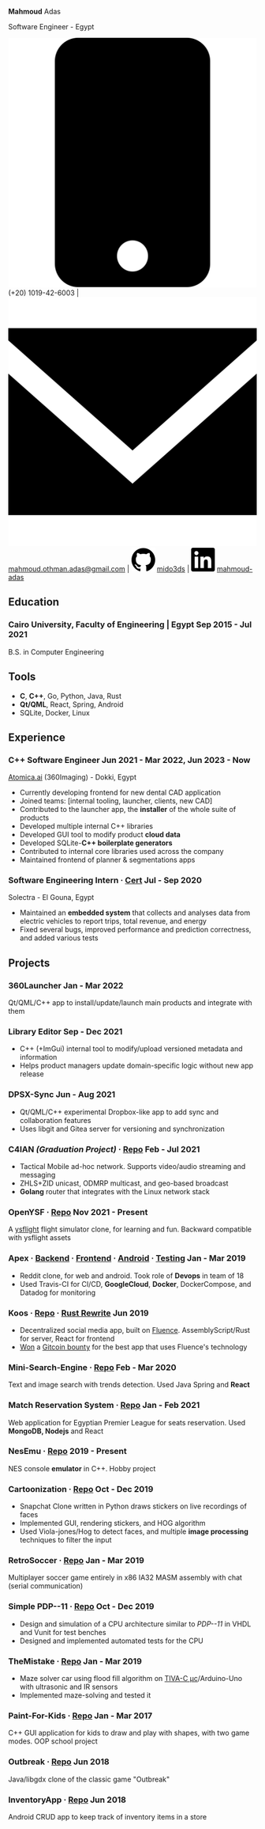 <link rel="stylesheet" type="text/css" href="cv.css">

<span class='name'>**Mahmoud** Adas</span>

<span class='subheader'>Software Engineer - Egypt</span>

<span class="info">

![mobile](icons/mobile.svg) (+20) 1019-42-6003
|
![email](icons/email.svg) [mahmoud.othman.adas@gmail.com](mailto:mahmoud.othman.adas@gmail.com)
|
![github](icons/github.svg) [mido3ds](https://github.com/mido3ds)
|
![linkedin](icons/linkedin.svg) [mahmoud-adas](https://www.linkedin.com/in/mahmoud-adas)

</span>

## Education

### Cairo University, Faculty of Engineering | <location> Egypt </location> <time> Sep 2015 - Jul 2021 </time>

B.S. in Computer Engineering

## Tools

- **C**, **C++**, Go, Python, Java, Rust
- **Qt/QML**, React, Spring, Android
- SQLite, Docker, Linux

## Experience

### C++ Software Engineer <time> Jun 2021 - Mar 2022, Jun 2023 - Now </time>

<location> [Atomica.ai](https://atomica.ai) (360Imaging) - Dokki, Egypt </location>

- Currently developing frontend for new dental CAD application
- Joined teams: [internal tooling, launcher, clients, new CAD]
- Contributed to the launcher app, the **installer** of the whole suite of products
- Developed multiple internal C++ libraries
- Developed GUI tool to modify product **cloud data**
- Developed SQLite-**C++ boilerplate generators**
- Contributed to internal core libraries used across the company
- Maintained frontend of planner & segmentations apps

### Software Engineering Intern <links> · [Cert](https://github.com/mido3ds/mido3ds.github.io/raw/master/certs/solectra.pdf) </links> <time> Jul - Sep 2020 </time>

<location> Solectra - El Gouna, Egypt </location>

- Maintained an **embedded system** that collects and analyses data from electric vehicles to report trips, total revenue, and energy
- Fixed several bugs, improved performance and prediction correctness, and added various tests

## Projects

### 360Launcher <time> Jan - Mar 2022 </time>

Qt/QML/C++ app to install/update/launch main products and integrate with them

### Library Editor <time> Sep - Dec 2021 </time>

- C++ (+ImGui) internal tool to modify/upload versioned metadata and information
- Helps product managers update domain-specific logic without new app release

### DPSX-Sync <time> Jun - Aug 2021 </time>

- Qt/QML/C++ experimental Dropbox-like app to add sync and collaboration features
- Uses libgit and Gitea server for versioning and synchronization

### C4IAN *(Graduation Project)* <links> · [Repo](https://www.github.com/mido3ds/C4IAN) </links> <time> Feb - Jul 2021 </time>

- Tactical Mobile ad-hoc network. Supports video/audio streaming and messaging
- ZHLS+ZID unicast, ODMRP multicast, and geo-based broadcast
- **Golang** router that integrates with the Linux network stack

### OpenYSF <links> · [Repo](https://www.github.com/mido3ds/OpenYSF) </links> <time> Nov 2021 - Present </time>

A [ysflight](https://ysflight.org/) flight simulator clone, for learning and fun. Backward compatible with ysflight assets

### Apex <links> · [Backend](https://www.github.com/DarkGeekMS/ApeX-Server) · [Frontend](http://www.github.com/DarkGeekMS/ApeX-Web) · [Android](http://www.github.com/DarkGeekMS/ApeX-Mobile) · [Testing](https://www.github.com/DarkGeekMS/apeXTesting) </links> <time> Jan - Mar 2019 </time>

- Reddit clone, for web and android. Took role of **Devops** in team of 18
- Used Travis-CI for CI/CD, **GoogleCloud**, **Docker**, DockerCompose, and Datadog for monitoring

### Koos <links> · [Repo](https://gitlab.com/koos-project/koos) · [Rust Rewrite](https://gitlab.com/koos-project/koos/tree/rust-migration/server) </links> <time> Jun 2019 </time>

- Decentralized social media app, built on [Fluence](http://fluence.dev/). AssemblyScript/Rust for server, React for frontend
- [Won](https://www.linkedin.com/feed/update/urn:li:activity:6575339127934341120/) a [Gitcoin bounty](https://gitcoin.co/issue/fluencelabs/Bounties/1/3290) for the best app that uses Fluence's technology

### Mini-Search-Engine <links> · [Repo](https://github.com/mido3ds/mini-search-engine/) </links> <time> Feb - Mar 2020 </time>

Text and image search with trends detection. Used Java Spring and **React**

### Match Reservation System <links> · [Repo](https://github.com/mido3ds/match-reservation-system) </links> <time> Jan - Feb 2021 </time>

Web application for Egyptian Premier League for seats reservation. Used **MongoDB, Nodejs** and React

### NesEmu <links> · [Repo](https://github.com/mido3ds/nesemu) </links> <time> 2019 - Present </time>

NES console **emulator** in C++. Hobby project

### Cartoonization <links> · [Repo](http://github.com/Abdulrahman-Khalid/Cartoonization/) </links> <time> Oct - Dec 2019 </time>

- Snapchat Clone written in Python draws stickers on live recordings of faces
- Implemented GUI, rendering stickers, and HOG algorithm
- Used Viola-jones/Hog to detect faces, and multiple **image processing** techniques to filter the input

### RetroSoccer <links> · [Repo](https://github.com/mido3ds/retrosoccer) </links> <time> Jan - Mar 2019 </time>

Multiplayer soccer game entirely in x86 IA32 MASM assembly with chat (serial communication)

### Simple PDP--11 <links> · [Repo](https://github.com/mido3ds/simple-pdp11) </links> <time> Oct - Dec 2019 </time>

- Design and simulation of a CPU architecture similar to *PDP--11* in VHDL and Vunit for test benches
- Designed and implemented automated tests for the CPU

### TheMistake <links> · [Repo](https://www.github.com/Abdulrahman-Khalid/mazeSolver) </links> <time> Jan - Mar 2019 </time>

- Maze solver car using flood fill algorithm on [TIVA-C μc](http://www.ti.com/tool/EK-TM4C123GXL)/Arduino-Uno with ultrasonic and IR sensors
- Implemented maze-solving and tested it

### Paint-For-Kids <links> · [Repo](https://github.com/mido3ds/paint-for-kids) </links> <time> Jan - Mar 2017 </time>

C++ GUI application for kids to draw and play with shapes, with two game modes. OOP school project

### Outbreak <links> · [Repo](https://github.com/mido3ds/Outbreak) </links> <time> Jun 2018 </time>

Java/libgdx clone of the classic game "Outbreak"

### InventoryApp <links> · [Repo](https://github.com/mido3ds/InventoryApp) </links> <time> Jun 2018 </time>

Android CRUD app to keep track of inventory items in a store
